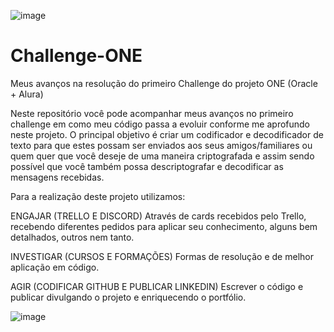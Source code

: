 
![image](https://user-images.githubusercontent.com/114106946/232570241-8e66e0ef-d2d0-4bf3-8d45-9fe45912d3b6.png)

# Challenge-ONE
Meus avanços na resolução do primeiro Challenge do projeto ONE (Oracle + Alura)

Neste repositório você pode acompanhar meus avanços no primeiro challenge em como meu código passa a evoluir conforme me aprofundo neste projeto. O principal objetivo é criar um codificador e decodificador de texto para que estes possam ser enviados aos seus amigos/familiares ou quem quer que você deseje de uma maneira criptografada e assim sendo possível que você também possa descriptografar e decodificar as mensagens recebidas. 

Para a realização deste projeto utilizamos:

ENGAJAR (TRELLO E DISCORD)
Através de cards recebidos pelo Trello, recebendo diferentes pedidos para aplicar seu conhecimento, alguns bem detalhados, outros nem tanto. 

INVESTIGAR (CURSOS E FORMAÇÕES)
Formas de resolução e de melhor aplicação em código.

AGIR (CODIFICAR GITHUB E PUBLICAR LINKEDIN)
Escrever o código e publicar divulgando o projeto e enriquecendo o portfólio.

![image](https://user-images.githubusercontent.com/114106946/232570850-e343f658-91ef-4ab2-b2a3-6a6870391e4e.png)
